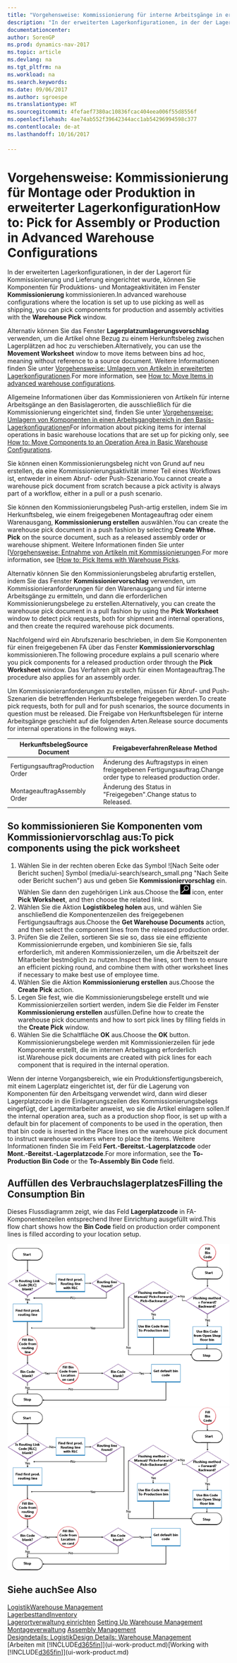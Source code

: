 ```yaml
---
title: "Vorgehensweise: Kommissionierung für interne Arbeitsgänge in erweiterter Lagerkonfigurationen"
description: "In der erweiterten Lagerkonfigurationen, in der der Lagerort für Kommissionierung und Lieferung eingerichtet wurde, können Sie Komponenten für Produktions- und Montageaktivitäten im Fenster **Kommissionierung** kommissionieren."
documentationcenter: 
author: SorenGP
ms.prod: dynamics-nav-2017
ms.topic: article
ms.devlang: na
ms.tgt_pltfrm: na
ms.workload: na
ms.search.keywords: 
ms.date: 09/06/2017
ms.author: sgroespe
ms.translationtype: HT
ms.sourcegitcommit: 4fefaef7380ac10836fcac404eea006f55d8556f
ms.openlocfilehash: 4ae74ab552f39642344acc1ab54296994598c377
ms.contentlocale: de-at
ms.lasthandoff: 10/16/2017

---
```

# <a name="how-to-pick-for-assembly-or-production-in-advanced-warehouse-configurations"></a><span data-ttu-id="c5268-103">Vorgehensweise: Kommissionierung für Montage oder Produktion in erweiterter Lagerkonfiguration</span><span class="sxs-lookup"><span data-stu-id="c5268-103">How to: Pick for Assembly or Production in Advanced Warehouse Configurations</span></span>
<span data-ttu-id="c5268-104">In der erweiterten Lagerkonfigurationen, in der der Lagerort für Kommissionierung und Lieferung eingerichtet wurde, können Sie Komponenten für Produktions- und Montageaktivitäten im Fenster **Kommissionierung** kommissionieren.</span><span class="sxs-lookup"><span data-stu-id="c5268-104">In advanced warehouse configurations where the location is set up to use picking as well as shipping, you can pick components for production and assembly activities with the **Warehouse Pick** window.</span></span>  

<span data-ttu-id="c5268-105">Alternativ können Sie das Fenster **Lagerplatzumlagerungsvorschlag** verwenden, um die Artikel ohne Bezug zu einem Herkunftsbeleg zwischen Lagerplätzen ad hoc zu verschieben.</span><span class="sxs-lookup"><span data-stu-id="c5268-105">Alternatively, you can use the **Movement Worksheet** window to move items between bins ad hoc, meaning without reference to a source document.</span></span> <span data-ttu-id="c5268-106">Weitere Informationen finden Sie unter [Vorgehensweise: Umlagern von Artikeln in erweiterten Lagerkonfigurationen](warehouse-how-to-move-items-in-advanced-warehousing.md).</span><span class="sxs-lookup"><span data-stu-id="c5268-106">For more information, see [How to: Move Items in advanced warehouse configurations](warehouse-how-to-move-items-in-advanced-warehousing.md).</span></span>  

<span data-ttu-id="c5268-107">Allgemeine Informationen über das Kommissionieren von Artikeln für interne Arbeitsgänge an den Basislagerorten, die ausschließlich für die Kommissionierung eingerichtet sind, finden Sie unter [Vorgehensweise: Umlagern von Komponenten in einen Arbeitsgangbereich in den Basis-Lagerkonfigurationen](warehouse-how-to-move-components-to-an-operation-area-in-basic-warehousing.md)</span><span class="sxs-lookup"><span data-stu-id="c5268-107">For information about picking items for internal operations in basic warehouse locations that are set up for picking only, see [How to: Move Components to an Operation Area in Basic Warehouse Configurations](warehouse-how-to-move-components-to-an-operation-area-in-basic-warehousing.md).</span></span>  

<span data-ttu-id="c5268-108">Sie können einen Kommissionierungsbeleg nicht von Grund auf neu erstellen, da eine Kommissionierungsaktivität immer Teil eines Workflows ist, entweder in einem Abruf- oder Push-Szenario.</span><span class="sxs-lookup"><span data-stu-id="c5268-108">You cannot create a warehouse pick document from scratch because a pick activity is always part of a workflow, either in a pull or a push scenario.</span></span>  

<span data-ttu-id="c5268-109">Sie können den Kommissionierungsbeleg Push-artig erstellen, indem Sie im Herkunftsbeleg, wie einem freigegebenen Montageauftrag oder einem Warenausgang, **Kommissionierung erstellen** auswählen.</span><span class="sxs-lookup"><span data-stu-id="c5268-109">You can create the warehouse pick document in a push fashion by selecting **Create Whse. Pick** on the source document, such as a released assembly order or warehouse shipment.</span></span> <span data-ttu-id="c5268-110">Weitere Informationen finden Sie unter [[Vorgehensweise: Entnahme von Artikeln mit Kommissionierungen](warehouse-how-to-pick-items-for-warehouse-shipment.md).</span><span class="sxs-lookup"><span data-stu-id="c5268-110">For more information, see [[How to: Pick Items with Warehouse Picks](warehouse-how-to-pick-items-for-warehouse-shipment.md).</span></span>  

<span data-ttu-id="c5268-111">Alternativ können Sie den Kommissionierungsbeleg abrufartig erstellen, indem Sie das Fenster **Kommissioniervorschlag** verwenden, um Kommissionieranforderungen für den Warenausgang und für interne Arbeitsgänge zu ermitteln, und dann die erforderlichen Kommissionierungsbelege zu erstellen.</span><span class="sxs-lookup"><span data-stu-id="c5268-111">Alternatively, you can create the warehouse pick document in a pull fashion by using the **Pick Worksheet** window to detect pick requests, both for shipment and internal operations, and then create the required warehouse pick documents.</span></span>  

<span data-ttu-id="c5268-112">Nachfolgend wird ein Abrufszenario beschrieben, in dem Sie Komponenten für einen freigegebenen FA über das Fenster **Kommissioniervorschlag** kommissionieren.</span><span class="sxs-lookup"><span data-stu-id="c5268-112">The following procedure explains a pull scenario where you pick components for a released production order through the **Pick Worksheet** window.</span></span> <span data-ttu-id="c5268-113">Das Verfahren gilt auch für einen Montageauftrag.</span><span class="sxs-lookup"><span data-stu-id="c5268-113">The procedure also applies for an assembly order.</span></span>  

<span data-ttu-id="c5268-114">Um Kommissionieranforderungen zu erstellen, müssen für Abruf- und Push-Szenarien die betreffenden Herkunftsbelege freigegeben werden.</span><span class="sxs-lookup"><span data-stu-id="c5268-114">To create pick requests, both for pull and for push scenarios, the source documents in question must be released.</span></span> <span data-ttu-id="c5268-115">Die Freigabe von Herkunftsbelegen für interne Arbeitsgänge geschieht auf die folgenden Arten.</span><span class="sxs-lookup"><span data-stu-id="c5268-115">Release source documents for internal operations in the following ways.</span></span>  

|<span data-ttu-id="c5268-116">Herkunftsbeleg</span><span class="sxs-lookup"><span data-stu-id="c5268-116">Source Document</span></span>|<span data-ttu-id="c5268-117">Freigabeverfahren</span><span class="sxs-lookup"><span data-stu-id="c5268-117">Release Method</span></span>|  
|---------------------|--------------------|  
|<span data-ttu-id="c5268-118">Fertigungsauftrag</span><span class="sxs-lookup"><span data-stu-id="c5268-118">Production Order</span></span>|<span data-ttu-id="c5268-119">Änderung des Auftragstyps in einen freigegebenen Fertigungsauftrag.</span><span class="sxs-lookup"><span data-stu-id="c5268-119">Change order type to released production order.</span></span>|  
|<span data-ttu-id="c5268-120">Montageauftrag</span><span class="sxs-lookup"><span data-stu-id="c5268-120">Assembly Order</span></span>|<span data-ttu-id="c5268-121">Änderung des Status in "Freigegeben".</span><span class="sxs-lookup"><span data-stu-id="c5268-121">Change status to Released.</span></span>|  

## <a name="to-pick-components-using-the-pick-worksheet"></a><span data-ttu-id="c5268-122">So kommissionieren Sie Komponenten vom Kommissioniervorschlag aus:</span><span class="sxs-lookup"><span data-stu-id="c5268-122">To pick components using the pick worksheet</span></span>  
1.  <span data-ttu-id="c5268-123">Wählen Sie in der rechten oberen Ecke das Symbol ![Nach Seite oder Bericht suchen] Symbol (media/ui-search/search_small.png "Nach Seite oder Bericht suchen") aus und geben Sie **Kommissioniervorschlag** ein. Wählen Sie dann den zugehörigen Link aus.</span><span class="sxs-lookup"><span data-stu-id="c5268-123">Choose the ![Search for Page or Report](media/ui-search/search_small.png "Search for Page or Report icon") icon, enter **Pick Worksheet**, and then choose the related link.</span></span>  
2.  <span data-ttu-id="c5268-124">Wählen Sie die Aktion **Logistikbeleg holen** aus, und wählen Sie anschließend die Komponentenzeilen des freigegebenen Fertigungsauftrags aus.</span><span class="sxs-lookup"><span data-stu-id="c5268-124">Choose the **Get Warehouse Documents** action, and then select the component lines from the released production order.</span></span>  
3.  <span data-ttu-id="c5268-125">Prüfen Sie die Zeilen, sortieren Sie sie so, dass sie eine effiziente Kommissionierrunde ergeben, und kombinieren Sie sie, falls erforderlich, mit anderen Kommissionierzeilen, um die Arbeitszeit der Mitarbeiter bestmöglich zu nutzen.</span><span class="sxs-lookup"><span data-stu-id="c5268-125">Inspect the lines, sort them to ensure an efficient picking round, and combine them with other worksheet lines if necessary to make best use of employee time.</span></span>  
4.  <span data-ttu-id="c5268-126">Wählen Sie die Aktion **Kommissionierung erstellen** aus.</span><span class="sxs-lookup"><span data-stu-id="c5268-126">Choose the **Create Pick** action.</span></span>  
5.  <span data-ttu-id="c5268-127">Legen Sie fest, wie die Kommissionierungsbelege erstellt und wie Kommissionierzeilen sortiert werden, indem Sie die Felder im Fenster **Kommissionierung erstellen** ausfüllen.</span><span class="sxs-lookup"><span data-stu-id="c5268-127">Define how to create the warehouse pick documents and how to sort pick lines by filling fields in the **Create Pick** window.</span></span>  
6.  <span data-ttu-id="c5268-128">Wählen Sie die Schaltfläche **OK** aus.</span><span class="sxs-lookup"><span data-stu-id="c5268-128">Choose the **OK** button.</span></span> <span data-ttu-id="c5268-129">Kommissionierungsbelege werden mit Kommissionierzeilen für jede Komponente erstellt, die im internen Arbeitsgang erforderlich ist.</span><span class="sxs-lookup"><span data-stu-id="c5268-129">Warehouse pick documents are created with pick lines for each component that is required in the internal operation.</span></span>  

<span data-ttu-id="c5268-130">Wenn der interne Vorgangsbereich, wie ein Produktionsfertigungsbereich, mit einem Lagerplatz eingerichtet ist, der für die Lagerung von Komponenten für den Arbeitsgang verwendet wird, dann wird dieser Lagerplatzcode in die Einlagerungszeilen des Kommissionierungsbelegs eingefügt, der Lagermitarbeiter anweist, wo sie die Artikel einlagern sollen.</span><span class="sxs-lookup"><span data-stu-id="c5268-130">If the internal operation area, such as a production shop floor, is set up with a default bin for placement of components to be used in the operation, then that bin code is inserted in the Place lines on the warehouse pick document to instruct warehouse workers where to place the items.</span></span> <span data-ttu-id="c5268-131">Weitere Informationen finden Sie im Feld **Fert.-Bereitst.-Lagerplatzcode** oder **Mont.-Bereitst.-Lagerplatzcode**.</span><span class="sxs-lookup"><span data-stu-id="c5268-131">For more information, see the **To-Production Bin Code** or the **To-Assembly Bin Code** field.</span></span>

## <a name="filling-the-consumption-bin"></a><span data-ttu-id="c5268-132">Auffüllen des Verbrauchslagerplatzes</span><span class="sxs-lookup"><span data-stu-id="c5268-132">Filling the Consumption Bin</span></span>
<span data-ttu-id="c5268-133">Dieses Flussdiagramm zeigt, wie das Feld **Lagerplatzcode** in FA-Komponentenzeilen entsprechend Ihrer Einrichtung ausgefüllt wird.</span><span class="sxs-lookup"><span data-stu-id="c5268-133">This flow chart shows how the **Bin Code** field on production order component lines is filled according to your location setup.</span></span>

<span data-ttu-id="c5268-134">![Lagerplatz-Flussdiagramm](media/binflow.png "Lagerfluss")</span><span class="sxs-lookup"><span data-stu-id="c5268-134">![Bin flow chart](media/binflow.png "BinFlow")</span></span>  

## <a name="see-also"></a><span data-ttu-id="c5268-135">Siehe auch</span><span class="sxs-lookup"><span data-stu-id="c5268-135">See Also</span></span>
[<span data-ttu-id="c5268-136">Logistik</span><span class="sxs-lookup"><span data-stu-id="c5268-136">Warehouse Management</span></span>](warehouse-manage-warehouse.md)  
[<span data-ttu-id="c5268-137">Lagerbesttand</span><span class="sxs-lookup"><span data-stu-id="c5268-137">Inventory</span></span>](inventory-manage-inventory.md)  
<span data-ttu-id="c5268-138">[Lagerortverwaltung einrichten](warehouse-setup-warehouse.md)   </span><span class="sxs-lookup"><span data-stu-id="c5268-138">[Setting Up Warehouse Management](warehouse-setup-warehouse.md)   </span></span>  
<span data-ttu-id="c5268-139">[Montageverwaltung](assembly-assemble-items.md)  </span><span class="sxs-lookup"><span data-stu-id="c5268-139">[Assembly Management](assembly-assemble-items.md)  </span></span>  
[<span data-ttu-id="c5268-140">Designdetails: Logistik</span><span class="sxs-lookup"><span data-stu-id="c5268-140">Design Details: Warehouse Management</span></span>](design-details-warehouse-management.md)  
<span data-ttu-id="c5268-141">[Arbeiten mit [!INCLUDE[d365fin](includes/d365fin_md.md)]](ui-work-product.md)</span><span class="sxs-lookup"><span data-stu-id="c5268-141">[Working with [!INCLUDE[d365fin](includes/d365fin_md.md)]](ui-work-product.md)</span></span>


